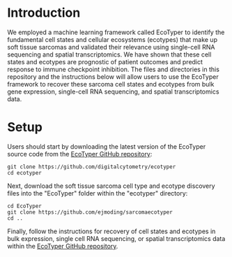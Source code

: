 # Introduction
We employed a machine learning framework called EcoTyper to identify the fundamental cell states and cellular ecosystems (ecotypes) that make up soft tissue sarcomas and validated their relevance using single-cell RNA sequencing and spatial transcriptomics. We have shown that these cell states and ecotypes are prognostic of patient outcomes and predict response to immune checkpoint inhibition. The files and directories in this repository and the instructions below will allow users to use the EcoTyper framework to recover these sarcoma cell states and ecotypes from bulk gene expression, single-cell RNA sequencing, and spatial transcriptomics data.

# Setup
Users should start by downloading the latest version of the EcoTyper source code from the [EcoTyper GitHub repository](https://github.com/digitalcytometry/ecotyper):

```
git clone https://github.com/digitalcytometry/ecotyper
cd ecotyper
```

Next, download the soft tissue sarcoma cell type and ecotype discovery files into the "EcoTyper" folder within the "ecotyper" directory:

```
cd EcoTyper
git clone https://github.com/ejmoding/sarcomaecotyper
cd ..
```

Finally, follow the instructions for recovery of cell states and ecotypes in bulk expression, single cell RNA sequencing, or spatial transcriptomics data within the [EcoTyper GitHub repository](https://github.com/digitalcytometry/ecotyper).
